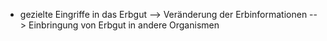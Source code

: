 - gezielte Eingriffe in das Erbgut
--> Veränderung der Erbinformationen
--> Einbringung von Erbgut in andere Organismen 
